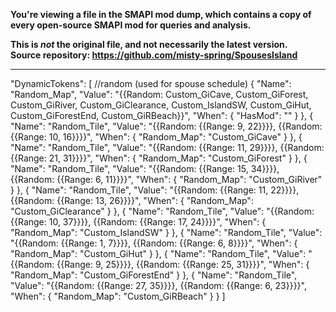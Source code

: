 **You're viewing a file in the SMAPI mod dump, which contains a copy of every open-source SMAPI mod
for queries and analysis.**

**This is _not_ the original file, and not necessarily the latest version.**  
**Source repository: https://github.com/misty-spring/SpousesIsland**

----

"DynamicTokens": [
        //random (used for spouse schedule)
        {
            "Name": "Random_Map",
            "Value": "{{Random: Custom_GiCave, Custom_GiForest, Custom_GiRiver, Custom_GiClearance, Custom_IslandSW, Custom_GiHut, Custom_GiForestEnd, Custom_GiRBeach}}",
            "When": {
                "HasMod": ""
            }
        },
        {
            "Name": "Random_Tile",
            "Value": "{{Random: {{Range: 9, 22}}}}, {{Random: {{Range: 10, 16}}}}",
            "When": {
                "Random_Map": "Custom_GiCave"
            }
        },
        {
            "Name": "Random_Tile",
            "Value": "{{Random: {{Range: 11, 29}}}}, {{Random: {{Range: 21, 31}}}}",
            "When": {
                "Random_Map": "Custom_GiForest"
            }
        },
        {
            "Name": "Random_Tile",
            "Value": "{{Random: {{Range: 15, 34}}}}, {{Random: {{Range: 6, 11}}}}",
            "When": {
                "Random_Map": "Custom_GiRiver"
            }
        },
        {
            "Name": "Random_Tile",
            "Value": "{{Random: {{Range: 11, 22}}}}, {{Random: {{Range: 13, 26}}}}",
            "When": {
                "Random_Map": "Custom_GiClearance"
            }
        },
        {
            "Name": "Random_Tile",
            "Value": "{{Random: {{Range: 10, 37}}}}, {{Random: {{Range: 17, 24}}}}",
            "When": {
                "Random_Map": "Custom_IslandSW"
            }
        },
        {
            "Name": "Random_Tile",
            "Value": "{{Random: {{Range: 1, 7}}}}, {{Random: {{Range: 6, 8}}}}",
            "When": {
                "Random_Map": "Custom_GiHut"
            }
        },
        {
            "Name": "Random_Tile",
            "Value": "{{Random: {{Range: 9, 25}}}}, {{Random: {{Range: 25, 31}}}}",
            "When": {
                "Random_Map": "Custom_GiForestEnd"
            }
        },
        {
            "Name": "Random_Tile",
            "Value": "{{Random: {{Range: 27, 35}}}}, {{Random: {{Range: 6, 23}}}}",
            "When": {
                "Random_Map": "Custom_GiRBeach"
            }
        }
    ]
